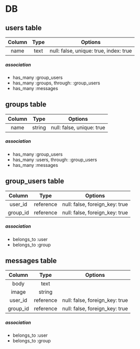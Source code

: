 # DB

## users table

|Column|Type|Options|
|:-:|:-:|:-:|
|name|text|null: false, unique: true, index: true|

##### association
- has_many :group_users
- has_many :groups, through: :group_users
- has_many :messages


## groups table

|Column|Type|Options|
|:-:|:-:|:-:|
|name|string|null: false, unique: true|

##### association
- has_many :group_users
- has_many :users, through: :group_users
- has_many :messages


## group_users table

|Column|Type|Options|
|:-:|:-:|:-:|
|user_id|reference|null: false, foreign_key: true|
|group_id|reference|null: false, foreign_key: true|

##### association
- belongs_to :user
- belongs_to :group


## messages table

|Column|Type|Options|
|:-:|:-:|:-:|
|body|text||
|image|string||
|user_id|reference|null: false, foreign_key: true|
|group_id|reference|null: false, foreign_key: true|

##### association
- belongs_to :user
- belongs_to :group


